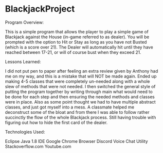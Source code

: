 # BlackjackProject

Program Overview:

This is a simple program that allows the player to play a simple game of Blackjack against the House (in-game referred to as dealer).  You will be prompted with the option to Hit or Stay as long as you have not Busted (which is a score over 21).  The Dealer will automatically hit until they have reached between 17-21, or will of course bust when they exceed 21.

Lessons Learned:

I did not put pen to paper after feeling an extra review given by Anthony had me on my way, and this is a mistake that will NOT be made again.  Ended up making 4-5 classes that were completely un-needed along with a whole slew of methods that were not needed.  I then switched the general style of putting the program together by writing through main what would need to be done for each step and then ensuring the needed methods and classes were in place.  Also as some point thought we had to have multiple abstract classes, and just got myself into a mess.  A classmate helped me deconstruct some of the bloat and from there I was able to follow rather succinctly the flow of the whole Blackjack process.  Still having trouble with figuring out how to hide the first card of the dealer.

Technologies Used:

Eclipse Java 1.8 IDE
Google Chrome Browser
Discord Voice Chat Utility
Stackoverflow.com
Youtube.com
